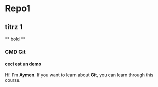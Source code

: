 # Repo1
## titrz 1
** bold **
### CMD Git
#### ceci est un demo 
Hi! I'm  **Aymen**. If you want to learn about **Git**, you can learn through this course. 
